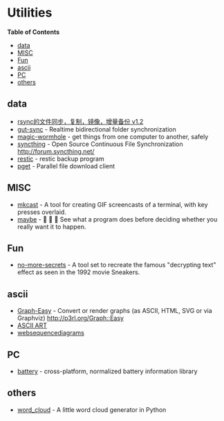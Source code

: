 # Utilities

<!-- START doctoc generated TOC please keep comment here to allow auto update -->
<!-- DON'T EDIT THIS SECTION, INSTEAD RE-RUN doctoc TO UPDATE -->
**Table of Contents**

- [data](#data)
- [MISC](#misc)
- [Fun](#fun)
- [ascii](#ascii)
- [PC](#pc)
- [others](#others)

<!-- END doctoc generated TOC please keep comment here to allow auto update -->


## data

- [rsync的文件同步，复制，镜像，增量备份 v1.2](https://www.huzs.net/?p=920)
- [gut-sync](https://github.com/tillberg/gut) - Realtime bidirectional folder synchronization
- [magic-wormhole](https://github.com/warner/magic-wormhole) - get things from one computer to another, safely
- [syncthing](https://github.com/syncthing/syncthing) - Open Source Continuous File Synchronization http://forum.syncthing.net/
- [restic](https://restic.github.io/) - restic backup program
- [pget](https://github.com/Code-Hex/pget) - Parallel file download client


## MISC

- [mkcast](https://github.com/KeyboardFire/mkcast) - A tool for creating GIF screencasts of a terminal, with key presses overlaid.
- [maybe](https://github.com/p-e-w/maybe) - :open_file_folder: :rabbit2: :tophat: See what a program does before deciding whether you really want it to happen.


## Fun

- [no-more-secrets](https://github.com/bartobri/no-more-secrets) - A tool set to recreate the famous "decrypting text" effect as seen in the 1992 movie Sneakers.

## ascii

- [Graph-Easy](https://github.com/ironcamel/Graph-Easy) - Convert or render graphs (as ASCII, HTML, SVG or via Graphviz) http://p3rl.org/Graph::Easy
- [ASCII ART](http://chris.com/ascii/)
- [websequencediagrams](https://www.websequencediagrams.com/)


## PC

- [battery](https://github.com/distatus/battery) - cross-platform, normalized battery information library

## others

- [word_cloud](https://github.com/amueller/word_cloud) - A little word cloud generator in Python
